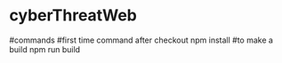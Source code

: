 # cyberThreatWeb
#commands
#first time command after checkout 
npm install
#to make a build
npm run build